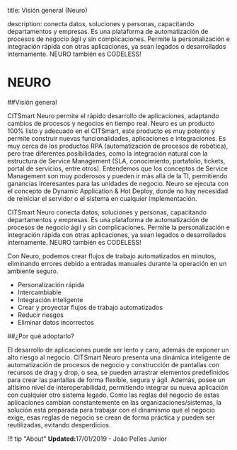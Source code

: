 title: Visión general (Neuro)  

description: conecta datos, soluciones y personas, capacitando departamentos y empresas. Es una plataforma de automatización de procesos de negocio ágil y sin complicaciones. Permite la personalización e integración rápida con otras aplicaciones, ya sean legados o desarrollados internamente. NEURO también es CODELESS!  

# NEURO   

##Visión general   

CITSmart Neuro permite el rápido desarrollo de aplicaciones, adaptando cambios de procesos y negocios en tiempo real.
Neuro es un producto 100% listo y adecuado en el CITSmart, este producto es muy potente y permite construir nuevas funcionalidades, aplicaciones e integraciones. Es muy cerca de los productos RPA (automatización de procesos de robótica), pero trae diferentes posibilidades, como la integración natural con la estructura de Service Management (SLA, conocimiento, portafolio, tickets, portal de servicios, entre otros). 
Entendemos que los conceptos de Service Management son muy poderosos y pueden ir más allá de la TI, permitiendo ganancias interesantes para las unidades de negocio. 
Neuro se ejecuta con el concepto de Dynamic Application & Hot Deploy, donde no hay necesidad de reiniciar el servidor o el sistema en cualquier implementación.

CITSmart Neuro conecta datos, soluciones y personas, capacitando departamentos y empresas. Es una plataforma de automatización de procesos de negocio ágil y sin complicaciones. Permite la personalización e integración rápida con otras aplicaciones, ya sean legados o desarrollados internamente. NEURO también es CODELESS!

Con Neuro, podemos crear flujos de trabajo automatizados en minutos, eliminando errores debido a entradas manuales durante la operación en un ambiente seguro.  

-   Personalización rápida  
-   Intercambiable
-   Integración inteligente
-   Crear y proyectar flujos de trabajo automatizados
-   Reducir riesgos
-   Eliminar datos incorrectos

##¿Por qué adoptarlo? 

El desarrollo de aplicaciones puede ser lento y caro, además de exponer un alto riesgo al negocio. CITSmart Neuro presenta una dinámica inteligente de automatización de procesos de negocio y construcción de pantallas con recursos de drag y drop, o sea, se pueden arrastrar elementos predefinidos para crear las pantallas de forma flexible, segura y ágil. Además, posee un altísimo nivel de interoperabilidad, permitiendo integrar su nueva aplicación con cualquier otro sistema legado. Como las reglas del negocio de estas aplicaciones cambian constantemente en las organizaciones/sistemas, la solución está preparada para trabajar con el dinamismo que el negocio exige, esas reglas de negocio se crean de forma práctica y pueden ser reutilizadas, evitando desperdicios.  

!!! tip "About"
    <b>Updated:</b>17/01/2019 - João Pelles Junior
